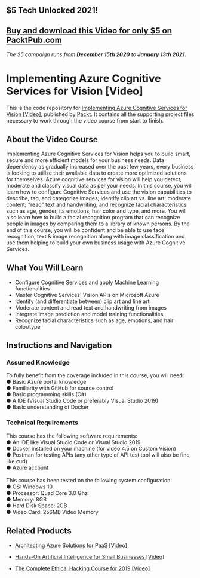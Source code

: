 ## $5 Tech Unlocked 2021!
[Buy and download this Video for only $5 on PacktPub.com](https://www.packtpub.com/product/implementing-azure-cognitive-services-for-vision-video/9781838557263)
-----
*The $5 campaign         runs from __December 15th 2020__ to __January 13th 2021.__*

# Implementing Azure Cognitive Services for Vision [Video]
This is the code repository for [Implementing Azure Cognitive Services for Vision [Video]](https://www.packtpub.com/application-development/implementing-azure-cognitive-services-vision-video?utm_source=github&utm_medium=repository&utm_campaign=9781838557263), published by [Packt](https://www.packtpub.com/?utm_source=github). It contains all the supporting project files necessary to work through the video course from start to finish.
## About the Video Course
Implementing Azure Cognitive Services for Vision helps you to build smart, secure and more efficient models for your business needs. Data dependency as gradually increased over the past few years, every business is looking to utilize their available data to create more optimized solutions for themselves. Azure cognitive services for vision will help you detect, moderate and classify visual data as per your needs.
 In this course, you will learn how to configure Cognitive Services and use the vision capabilities to describe, tag, and categorize images; identify clip art vs. line art; moderate content; "read" text and handwriting; and recognize facial characteristics such as age, gender, its emotions, hair color and type, and more. You will also learn how to build a facial recognition program that can recognize people in images by comparing them to a library of known persons.
By the end of this course, you will be confident and be able to use face recognition, text & image recognition along with image classification and use them helping to build your own business usage with Azure Cognitive Services.


<H2>What You Will Learn</H2>
<DIV class=book-info-will-learn-text>
<UL>
<LI>Configure Cognitive Services and apply Machine Learning functionalities 
<LI>Master Cognitive Services' Vision APIs on Microsoft Azure 
<LI>Identify (and differentiate between) clip art and line art 
<LI>Moderate content and read text and handwriting from images 
<LI>Integrate image prediction and model training functionalities 
<LI>Recognize facial characteristics such as age, emotions, and hair color/type </LI></UL></DIV>

## Instructions and Navigation
### Assumed Knowledge
To fully benefit from the coverage included in this course, you will need:<br/>
●	Basic Azure portal knowledge<br/>
●	Familiarity with GitHub for source control<br/>
●	Basic programming skills (C#)<br/>
●	A IDE (Visual Studio Code or preferably Visual Studio 2019)<br/>
●	Basic understanding of Docker<br/>

### Technical Requirements
This course has the following software requirements:<br/>
●	An IDE like Visual Studio Code or Visual Studio 2019<br/>
●	Docker installed on your machine (for video 4.5 on Custom Vision)<br/>
●	Postman for testing APIs (any other type of API test tool will also be fine, like curl)<br/>
●	Azure account<br/><br/>
This course has been tested on the following system configuration:<br/>
●	OS: Windows 10<br/>
●	Processor: Quad Core 3.0 Ghz<br/>
●	Memory: 8GB<br/>
●	Hard Disk Space: 2GB<br/>
●	Video Card: 256MB Video Memory<br/>


## Related Products
* [Architecting Azure Solutions for PaaS [Video]](https://www.packtpub.com/virtualization-and-cloud/architecting-azure-solutions-paas-video?utm_source=github&utm_medium=repository&utm_campaign=9781838554286)

* [Hands-On Artificial Intelligence for Small Businesses [Video]](https://www.packtpub.com/big-data-and-business-intelligence/hands-artificial-intelligence-small-businesses-video?utm_source=github&utm_medium=repository&utm_campaign=9781788391863)

* [The Complete Ethical Hacking Course for 2019 [Video]](https://www.packtpub.com/application-development/complete-ethical-hacking-course-2019-video?utm_source=github&utm_medium=repository&utm_campaign=9781838829070)

